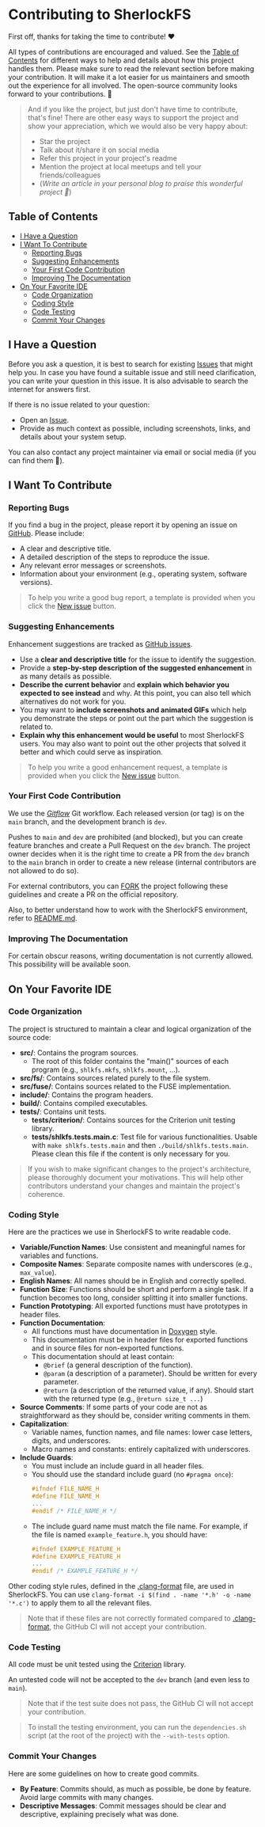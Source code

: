 # Contributing to SherlockFS

First off, thanks for taking the time to contribute! ❤️

All types of contributions are encouraged and valued. See the [Table of Contents](#table-of-contents) for different ways to help and details about how this project handles them. Please make sure to read the relevant section before making your contribution. It will make it a lot easier for us maintainers and smooth out the experience for all involved. The open-source community looks forward to your contributions. 🎉

> And if you like the project, but just don't have time to contribute, that's fine! There are other easy ways to support the project and show your appreciation, which we would also be very happy about:
> - Star the project
> - Talk about it/share it on social media
> - Refer this project in your project's readme
> - Mention the project at local meetups and tell your friends/colleagues
> - (_Write an article in your personal blog to praise this wonderful project 🙂_)

## Table of Contents

- [I Have a Question](#i-have-a-question)
- [I Want To Contribute](#i-want-to-contribute)
  - [Reporting Bugs](#reporting-bugs)
  - [Suggesting Enhancements](#suggesting-enhancements)
  - [Your First Code Contribution](#your-first-code-contribution)
  - [Improving The Documentation](#improving-the-documentation)
- [On Your Favorite IDE](#on-your-favorite-ide)
  - [Code Organization](#code-organization)
  - [Coding Style](#coding-style)
  - [Code Testing](#code-testing)
  - [Commit Your Changes](#commit-your-changes)

## I Have a Question

Before you ask a question, it is best to search for existing [Issues](https://github.com/SherlockFS/SherlockFS/issues) that might help you. In case you have found a suitable issue and still need clarification, you can write your question in this issue. It is also advisable to search the internet for answers first.

If there is no issue related to your question:

- Open an [Issue](https://github.com/SherlockFS/SherlockFS/issues/new).
- Provide as much context as possible, including screenshots, links, and details about your system setup.

You can also contact any project maintainer via email or social media (if you can find them 🙂).

## I Want To Contribute

### Reporting Bugs

If you find a bug in the project, please report it by opening an issue on [GitHub](https://github.com/SherlockFS/SherlockFS/issues). Please include:

- A clear and descriptive title.
- A detailed description of the steps to reproduce the issue.
- Any relevant error messages or screenshots.
- Information about your environment (e.g., operating system, software versions).

> To help you write a good bug report, a template is provided when you click the [New issue](https://github.com/SherlockFS/SherlockFS/issues/new/choose) button.

### Suggesting Enhancements

Enhancement suggestions are tracked as [GitHub issues](https://github.com/SherlockFS/SherlockFS/issues).

- Use a **clear and descriptive title** for the issue to identify the suggestion.
- Provide a **step-by-step description of the suggested enhancement** in as many details as possible.
- **Describe the current behavior** and **explain which behavior you expected to see instead** and why. At this point, you can also tell which alternatives do not work for you.
- You may want to **include screenshots and animated GIFs** which help you demonstrate the steps or point out the part which the suggestion is related to.
- **Explain why this enhancement would be useful** to most SherlockFS users. You may also want to point out the other projects that solved it better and which could serve as inspiration.

> To help you write a good enhancement request, a template is provided when you click the [New issue](https://github.com/SherlockFS/SherlockFS/issues/new/choose) button.

### Your First Code Contribution

We use the [_Gitflow_](https://www.atlassian.com/git/tutorials/comparing-workflows/gitflow-workflow) Git workflow. Each released version (or tag) is on the `main` branch, and the development branch is `dev`.

Pushes to `main` and `dev` are prohibited (and blocked), but you can create feature branches and create a Pull Request on the `dev` branch.
The project owner decides when it is the right time to create a PR from the `dev` branch to the `main` branch in order to create a new release (internal contributors are not allowed to do so).

For external contributors, you can [FORK](https://github.com/SherlockFS/SherlockFS/fork) the project following these guidelines and create a PR on the official repository.

Also, to better understand how to work with the SherlockFS environment, refer to [README.md](https://github.com/SherlockFS/SherlockFS/blob/main/README.md).

### Improving The Documentation

For certain obscur reasons, writing documentation is not currently allowed. This possibility will be available soon.

## On Your Favorite IDE

### Code Organization

The project is structured to maintain a clear and logical organization of the source code:

- **src/**: Contains the program sources.
  - The root of this folder contains the "main()" sources of each program (e.g., `shlkfs.mkfs`, `shlkfs.mount`, ...).
- **src/fs/**: Contains sources related purely to the file system.
- **src/fuse/**: Contains sources related to the FUSE implementation.
- **include/**: Contains the program headers.
- **build/**: Contains compiled executables.
- **tests/**: Contains unit tests.
  - **tests/criterion/**: Contains sources for the Criterion unit testing library.
  - **tests/shlkfs.tests.main.c**: Test file for various functionalities. Usable with `make shlkfs.tests.main` and then `./build/shlkfs.tests.main`. Please clean this file if the content is only necessary for you.

> If you wish to make significant changes to the project's architecture, please thoroughly document your motivations. This will help other contributors understand your changes and maintain the project's coherence.

### Coding Style

Here are the practices we use in SherlockFS to write readable code.

- **Variable/Function Names**: Use consistent and meaningful names for variables and functions.
- **Composite Names**: Separate composite names with underscores (e.g., `max_value`).
- **English Names**: All names should be in English and correctly spelled.
- **Function Size**: Functions should be short and perform a single task. If a function becomes too long, consider splitting it into smaller functions.
- **Function Prototyping**: All exported functions must have prototypes in header files.
- **Function Documentation**:
  - All functions must have documentation in [Doxygen](https://wikipedia.org/wiki/Doxygen) style.
  - This documentation must be in header files for exported functions and in source files for non-exported functions.
  - This documentation should at least contain:
    - `@brief` (a general description of the function).
    - `@param` (a description of a parameter). Should be written for every parameter.
    - `@return` (a description of the returned value, if any). Should start with the returned type (e.g., `@return size_t ...`)
- **Source Comments**: If some parts of your code are not as straightforward as they should be, consider writing comments in them.
- **Capitalization**:
  - Variable names, function names, and file names: lower case letters, digits, and underscores.
  - Macro names and constants: entirely capitalized with underscores.
- **Include Guards**:
  - You must include an include guard in all header files.
  - You should use the standard include guard (no `#pragma once`):
    ```c
    #ifndef FILE_NAME_H
    #define FILE_NAME_H
    ...
    #endif /* FILE_NAME_H */
    ```
  - The include guard name must match the file name. For example, if the file is named `example_feature.h`, you should have:
    ```c
    #ifndef EXAMPLE_FEATURE_H
    #define EXAMPLE_FEATURE_H
    ...
    #endif /* EXAMPLE_FEATURE_H */
    ```

Other coding style rules, defined in the [.clang-format](.clang-format) file, are used in SherlockFS. You can use `clang-format -i $(find . -name '*.h' -o -name '*.c')`  to apply them to all the relevant files.

> Note that if these files are not correctly formated compared to [.clang-format](.clang-format), the GitHub CI will not accept your contribution.

### Code Testing

All code must be unit tested using the [Criterion](https://github.com/Snaipe/Criterion) library.

An untested code will not be accepted to the `dev` branch (and even less to `main`).

> Note that if the test suite does not pass, the GitHub CI will not accept your contribution.

> To install the testing environment, you can run the `dependencies.sh` script (at the root of the project) with the `--with-tests` option.

### Commit Your Changes

Here are some guidelines on how to create good commits.

- **By Feature**: Commits should, as much as possible, be done by feature. Avoid large commits with many changes.
- **Descriptive Messages**: Commit messages should be clear and descriptive, explaining precisely what was done.
